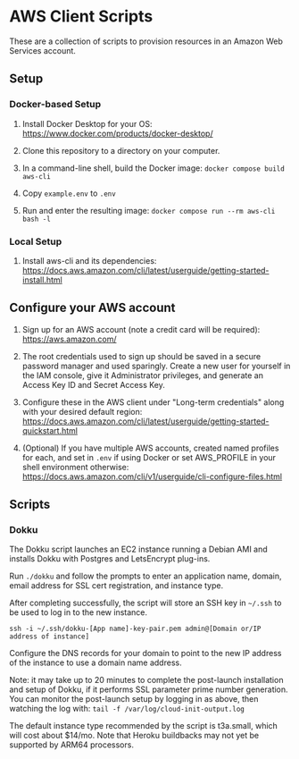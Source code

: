 # AWS Client Scripts

These are a collection of scripts to provision resources in an Amazon Web Services account.

## Setup

### Docker-based Setup

1. Install Docker Desktop for your OS: https://www.docker.com/products/docker-desktop/

2. Clone this repository to a directory on your computer.

3. In a command-line shell, build the Docker image: `docker compose build aws-cli`

4. Copy `example.env` to `.env`

4. Run and enter the resulting image: `docker compose run --rm aws-cli bash -l`

### Local Setup

1. Install aws-cli and its dependencies: https://docs.aws.amazon.com/cli/latest/userguide/getting-started-install.html

## Configure your AWS account

1. Sign up for an AWS account (note a credit card will be required): https://aws.amazon.com/

2. The root credentials used to sign up should be saved in a secure password manager and used sparingly. Create a new user for yourself in the IAM console, give it Administrator privileges, and generate an Access Key ID and Secret Access Key.

3. Configure these in the AWS client under "Long-term credentials" along with your desired default region: https://docs.aws.amazon.com/cli/latest/userguide/getting-started-quickstart.html

4. (Optional) If you have multiple AWS accounts, created named profiles for each, and set in `.env` if using Docker or set AWS_PROFILE in your shell environment otherwise: https://docs.aws.amazon.com/cli/v1/userguide/cli-configure-files.html

## Scripts

### Dokku

The Dokku script launches an EC2 instance running a Debian AMI and installs Dokku with Postgres and LetsEncrypt plug-ins.

Run `./dokku` and follow the prompts to enter an application name, domain, email address for SSL cert registration, and instance type.

After completing successfully, the script will store an SSH key in `~/.ssh` to be used to log in to the new instance.

`ssh -i ~/.ssh/dokku-[App name]-key-pair.pem admin@[Domain or/IP address of instance]`

Configure the DNS records for your domain to point to the new IP address of the instance to use a domain name address.

Note: it may take up to 20 minutes to complete the post-launch installation and setup of Dokku, if it performs SSL parameter prime number generation. You can monitor the post-launch setup by logging in as above, then watching the log with: `tail -f /var/log/cloud-init-output.log`

The default instance type recommended by the script is t3a.small, which will cost about $14/mo. Note that Heroku buildbacks may not yet be supported by ARM64 processors.
